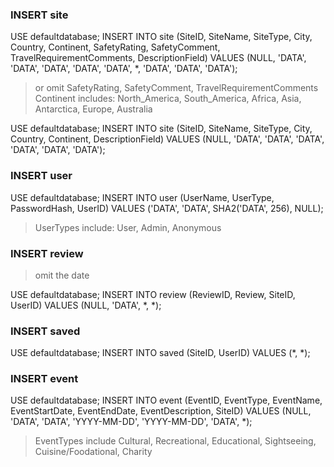 ### INSERT site

USE defaultdatabase;
INSERT INTO site (SiteID, SiteName, SiteType, City, Country, Continent, SafetyRating, SafetyComment, TravelRequirementComments, DescriptionField)
VALUES (NULL, 'DATA', 'DATA', 'DATA', 'DATA', 'DATA', *, 'DATA', 'DATA', 'DATA');

>or omit SafetyRating, SafetyComment, TravelRequirementComments
>Continent includes: North_America, South_America, Africa, Asia, Antarctica, Europe, Australia

USE defaultdatabase;
INSERT INTO site (SiteID, SiteName, SiteType, City, Country, Continent, DescriptionField)
VALUES (NULL, 'DATA', 'DATA', 'DATA', 'DATA', 'DATA', 'DATA');


### INSERT user

USE defaultdatabase;
INSERT INTO user (UserName, UserType, PasswordHash, UserID)
VALUES ('DATA', 'DATA', SHA2('DATA', 256), NULL);
>UserTypes include: User, Admin, Anonymous

### INSERT review

> omit the date

USE defaultdatabase;
INSERT INTO review (ReviewID, Review, SiteID, UserID)
VALUES (NULL, 'DATA', *, *);


### INSERT saved

USE defaultdatabase;
INSERT INTO saved (SiteID, UserID)
VALUES (*, *);


### INSERT event

USE defaultdatabase;
INSERT INTO event (EventID, EventType, EventName, EventStartDate, EventEndDate, EventDescription, SiteID)
VALUES (NULL, 'DATA', 'DATA', 'YYYY-MM-DD', 'YYYY-MM-DD', 'DATA', *);

>EventTypes include Cultural, Recreational, Educational, Sightseeing, Cuisine/Foodational, Charity
